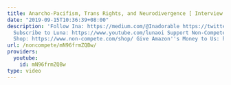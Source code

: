 ```yaml
---
title: Anarcho-Pacifism, Trans Rights, and Neurodivergence [ Interview ]
date: "2019-09-15T10:36:39+08:00"
description: 'Follow Ina: https://medium.com/@Inadorable https://twitter.com/inadorable1
  Subscribe to Luna: https://www.youtube.com/lunaoi Support Non-Compete: https://www.patreon.com/noncompete
  Shop: https://www.non-compete.com/shop/ Give Amazon''s Money to Us: https://amzn.to/2H6CKfe'
url: /noncompete/mN96frmZQBw/
providers:
  youtube:
    id: mN96frmZQBw
type: video
---
```

